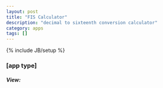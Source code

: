 ```yaml
---
layout: post
title: "FIS Calculator"
description: "decimal to sixteenth conversion calculator"
category: apps
tags: []
---
```

{% include JB/setup %}

### [app type]

##### View:

